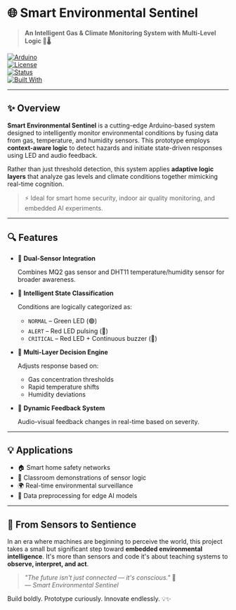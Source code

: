 # 🌐 Smart Environmental Sentinel  
> **An Intelligent Gas & Climate Monitoring System with Multi-Level Logic 🚨🌡️**

[![Arduino](https://img.shields.io/badge/platform-Arduino-00979D?style=for-the-badge&logo=arduino&logoColor=white)](https://www.arduino.cc)  
[![License](https://img.shields.io/badge/license-MIT-green?style=for-the-badge)](#)  
[![Status](https://img.shields.io/badge/status-Prototype-orange?style=for-the-badge)](#)  
[![Built With](https://img.shields.io/badge/built%20with-C%2B%2B-blue?style=for-the-badge)](#)

---

## ✨ Overview

**Smart Environmental Sentinel** is a cutting-edge Arduino-based system designed to intelligently monitor environmental conditions by fusing data from gas, temperature, and humidity sensors. This prototype employs **context-aware logic** to detect hazards and initiate state-driven responses using LED and audio feedback.

Rather than just threshold detection, this system applies **adaptive logic layers** that analyze gas levels and climate conditions together  mimicking real-time cognition.

> ⚡ Ideal for smart home security, indoor air quality monitoring, and embedded AI experiments.

---

## 🔍 Features

- 🔬 **Dual-Sensor Integration**
  
  Combines MQ2 gas sensor and DHT11 temperature/humidity sensor for broader awareness.

- 🧠 **Intelligent State Classification**
 
  Conditions are logically categorized as:
  - `NORMAL` – Green LED (🟢)
  - `ALERT` – Red LED pulsing (🔴)
  - `CRITICAL` – Red LED + Continuous buzzer (🚨)

- 🎯 **Multi-Layer Decision Engine**
   
  Adjusts response based on:
  - Gas concentration thresholds
  - Rapid temperature shifts
  - Humidity deviations

- 🔔 **Dynamic Feedback System**
  
  Audio-visual feedback changes in real-time based on severity.

---

## 💡 Applications

- 🏠 Smart home safety networks  
- 🧪 Classroom demonstrations of sensor logic  
- 🌍 Real-time environmental surveillance  
- 📡 Data preprocessing for edge AI models  

---

## 🧠 From Sensors to Sentience

In an era where machines are beginning to perceive the world, this project takes a small but significant step toward **embedded environmental intelligence**. It's more than sensors and code it's about teaching systems to **observe, interpret, and act**.

> _"The future isn't just connected — it's conscious."_ 🔁  
> — *Smart Environmental Sentinel*

Build boldly. Prototype curiously. Innovate endlessly. 💡✨  

